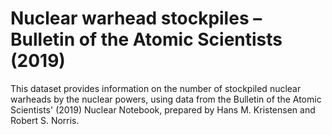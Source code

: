 # Nuclear warhead stockpiles – Bulletin of the Atomic Scientists (2019)

This dataset provides information on the number of stockpiled nuclear warheads by the nuclear powers, using data from the Bulletin of the Atomic Scientists' (2019) Nuclear Notebook, prepared by Hans M. Kristensen and Robert S. Norris.
